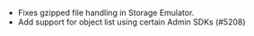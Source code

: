 - Fixes gzipped file handling in Storage Emulator.
- Add support for object list using certain Admin SDKs (#5208)

